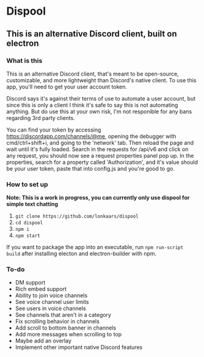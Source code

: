 # Dispool

## This is an alternative Discord client, built on electron

### What is this

This is an alternative Discord client, that's meant to be open-source, customizable, and more lightweight than Discord's native client. To use this app, you'll need to get your user account token.

Discord says it's against their terms of use to automate a user account, but since this is only a client I think it's safe to say this is not automating anything. But do use this at your own risk, I'm not responible for any bans regarding 3rd party clients.

You can find your token by accessing https://discordapp.com/channels/@me, opening the debugger with cmd/ctrl+shift+i, and going to the 'network' tab. Then reload the page and wait until it's fully loaded. Search in the requests for /api/v6 and click on any request, you should now see a request properties panel pop up. In the properties, search for a property called 'Authorization', and it's value should be your user token, paste that into config.js and you're good to go.

### How to set up

**Note: This is a work in progress, you can currently only use dispool for simple text chatting**

1. `git clone https://github.com/lonkaars/dispool`
2. `cd dispool`
3. `npm i`
4. `npm start`

If you want to package the app into an executable, run `npm run-script build` after installing electon and electron-builder with npm.

### To-do

- DM support
- Rich embed support
- Ability to join voice channels
- See voice channel user limits
- See users in voice channels
- See channels that aren't in a category
- Fix scrolling behavior in channels
- Add scroll to bottom banner in channels
- Add more messages when scrolling to top
- Maybe add an overlay
- Implement other important native Discord features
